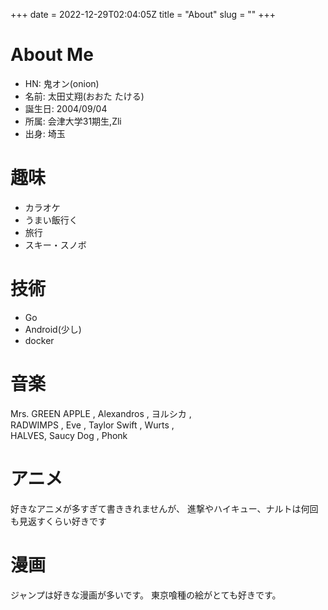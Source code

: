 +++ 
date = 2022-12-29T02:04:05Z
title = "About"
slug = "" 
+++
# About Me

- HN: 鬼オン(onion)    
- 名前: 太田丈翔(おおた たける)    
- 誕生日: 2004/09/04  
- 所属: 会津大学31期生,Zli  
- 出身: 埼玉   

# 趣味

- カラオケ   
- うまい飯行く 
- 旅行  
- スキー・スノボ

# 技術

- Go
- Android(少し)
- docker

# 音楽

Mrs. GREEN APPLE , Alexandros , ヨルシカ ,   
RADWIMPS , Eve , Taylor Swift , Wurts ,   
HALVES, Saucy Dog , Phonk   

# アニメ
好きなアニメが多すぎて書ききれませんが、
進撃やハイキュー、ナルトは何回も見返すくらい好きです

# 漫画
ジャンプは好きな漫画が多いです。
東京喰種の絵がとても好きです。


